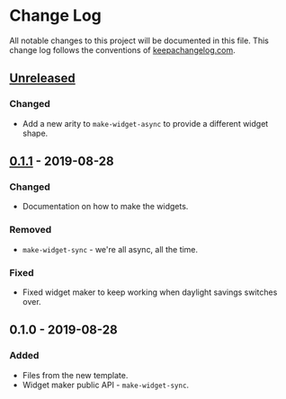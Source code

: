 # Change Log
All notable changes to this project will be documented in this file. This change log follows the conventions of [keepachangelog.com](http://keepachangelog.com/).

## [Unreleased]
### Changed
- Add a new arity to `make-widget-async` to provide a different widget shape.

## [0.1.1] - 2019-08-28
### Changed
- Documentation on how to make the widgets.

### Removed
- `make-widget-sync` - we're all async, all the time.

### Fixed
- Fixed widget maker to keep working when daylight savings switches over.

## 0.1.0 - 2019-08-28
### Added
- Files from the new template.
- Widget maker public API - `make-widget-sync`.

[Unreleased]: https://github.com/your-name/transactions-authorizer/compare/0.1.1...HEAD
[0.1.1]: https://github.com/your-name/transactions-authorizer/compare/0.1.0...0.1.1
